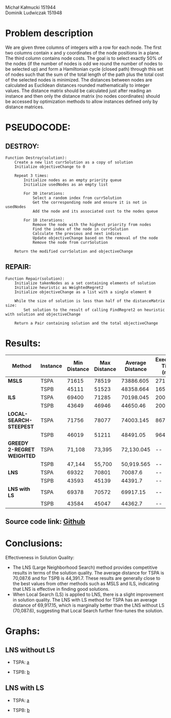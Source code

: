 Michał Kałmucki 151944 \
Dominik Ludwiczak 151948

# Problem description

We are given three columns of integers with a row for each node. The first two columns contain x
and y coordinates of the node positions in a plane. The third column contains node costs. The goal is
to select exactly 50% of the nodes (if the number of nodes is odd we round the number of nodes to
be selected up) and form a Hamiltonian cycle (closed path) through this set of nodes such that the
sum of the total length of the path plus the total cost of the selected nodes is minimized.
The distances between nodes are calculated as Euclidean distances rounded mathematically to
integer values. The distance matrix should be calculated just after reading an instance and then only
the distance matrix (no nodes coordinates) should be accessed by optimization methods to allow
instances defined only by distance matrices.

# PSEUDOCODE:

## DESTROY:

```
Function Destroy(solution):
    Create a new list currSolution as a copy of solution
    Initialize objectiveChange to 0

    Repeat 3 times:
        Initialize nodes as an empty priority queue
        Initialize usedNodes as an empty list

        For 30 iterations:
            Select a random index from currSolution
            Get the corresponding node and ensure it is not in usedNodes
            Add the node and its associated cost to the nodes queue

        For 10 iterations:
            Remove the node with the highest priority from nodes
            Find the index of the node in currSolution
            Calculate the previous and next indices
            Update objectiveChange based on the removal of the node
            Remove the node from currSolution

    Return the modified currSolution and objectiveChange
```

## REPAIR:

```
Function Repair(solution):
    Initialize takenNodes as a set containing elements of solution
    Initialize heuristic as WeightedRegret2
    Initialize objectiveChange as a list with a single element 0

    While the size of solution is less than half of the distanceMatrix size:
        Set solution to the result of calling FindRegret2 on heuristic with solution and objectiveChange

    Return a Pair containing solution and the total objectiveChange

```

# Results:

| Method                       | Instance | Min Distance | Max Distance | Average Distance | Execution Time (ms) | Average Time (ms) | Average iterations |
| ---------------------------- | -------- | ------------ | ------------ | ---------------- | ------------------- | ----------------- | ------------------ |
| **MSLS**                     | TSPA     | 71615        | 78519        | 73886.605        | 2717553             | 16500.5           | 20                 |
|                              | TSPB     | 45111        | 51523        | 48358.664        | 1658511             | 18915.8           | 20                 |
| **ILS**                      | TSPA     | 69400        | 71285        | 70198.045        | 2004059             | --                | 2890.785           |
|                              | TSPB     | 43649        | 46946        | 44650.46         | 2003919             | --                | 2964.39            |
| **LOCAL-SEARCH-STEEPEST**    | TSPA     | 71756        | 78077        | 74003.145        | 86739               | --                | --                 |
|                              | TSPB     | 46019        | 51211        | 48491.05         | 96498               | --                | --                 |
| **GREEDY 2-REGRET WEIGHTED** | TSPA     | 71,108       | 73,395       | 72,130.045       | --                  | --                | --                 |
|                              | TSPB     | 47,144       | 55,700       | 50,919.565       | --                  | --                | --                 |
| **LNS**                      | TSPA     | 69322        | 70801        | 70087.6          | --                  | --                | 2459.15            |
|                              | TSPB     | 43593        | 45139        | 44391.7          | --                  | --                | 2598.25            |
| **LNS with LS**              | TSPA     | 69378        | 70572        | 69917.15         | --                  | --                | 1487.3             |
|                              | TSPB     | 43584        | 45047        | 44362.7          | --                  | --                | 1539.4545          |

## Source code link: [Github](https://github.com/DominikLudwiczak/Evolutionary-computing/tree/main)

# Conclusions:

Effectiveness in Solution Quality:

- The LNS (Large Neighborhood Search) method provides competitive results in terms of the solution quality. The average distance for TSPA is 70,087.6 and for TSPB is 44,391.7. These results are generally close to the best values from other methods such as MSLS and ILS, indicating that LNS is effective in finding good solutions.
- When Local Search (LS) is applied to LNS, there is a slight improvement in solution quality. The LNS with LS method for TSPA has an average distance of 69,917.15, which is marginally better than the LNS without LS (70,087.6), suggesting that Local Search further fine-tunes the solution.

# Graphs:

## LNS without LS

- TSPA:
  [a](LNS%20without%20LS%20-%20TSPA.png)

- TSPB:
  [b](LNS%20without%20LS%20-%20TSPB.png)

## LNS with LS

- TSPA:
  [a](LNS%20with%20LS%20-%20TSPA.png)

- TSPB:
  [b](LNS%20with%20LS%20-%20TSPB.png)
